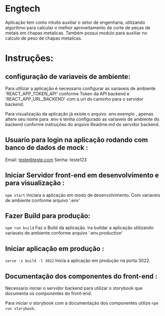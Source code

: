# Engtech

Aplicação tem como intuito auxiliar o setor de engenharia, utilizando algoritimo para calcular o melhor aproveitamento de corte de peças de metais em chapas metalicas. Também possui modulo para auxiliar no calculo de peso de chapas metalicas.


# Instruções: 

## configuração de variaveis de ambiente:
Para utilizar a aplicação é necessario configurar as variaveis de ambiente 'REACT_APP_TOKEN_API' conforme Token da API backend e 'REACT_APP_URL_BACKEND' com a url do caminho para o servidor backend.

Para visualização da aplicação já existe o arquivo .env.exemplo , apenas altere seu nome para .env e tenha configurado as variaveis de ambiente do backend conforme instruções do arquivo Readme.md do servidor backend.

## Usuario para login na aplicação rodando com banco de dados de mock :
Email: teste@teste.com
Senha: teste123

## Iniciar Servidor front-end em desenvolvimento e para visualização : 
`npm start` 
Iniciara a aplicação em modo de desenvolvimento. Com variaveis de ambiente conforme arquivo '.env'

## Fazer Build para produção:
`npm run build`
Faz o Build da aplicação. Ira buildar a aplicação utilizando variaveis de ambiente conforme arquivo '.env.production'

## Iniciar aplicação em produção : 
`serve -s build -l 3022`
Inicia a aplicação em produção na porta 3022.

## Documentação dos componentes do front-end : 
Necessario iniciar o servidor backend para utilizar o storybook que documenta os componentes do front-end.

Para iniciar o storybook com a documentação dos componentes utilize `npm run storybook`.


